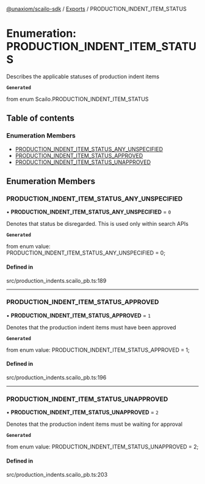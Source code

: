 [@unaxiom/scailo-sdk](../README.md) / [Exports](../modules.md) / PRODUCTION\_INDENT\_ITEM\_STATUS

# Enumeration: PRODUCTION\_INDENT\_ITEM\_STATUS

Describes the applicable statuses of production indent items

**`Generated`**

from enum Scailo.PRODUCTION_INDENT_ITEM_STATUS

## Table of contents

### Enumeration Members

- [PRODUCTION\_INDENT\_ITEM\_STATUS\_ANY\_UNSPECIFIED](PRODUCTION_INDENT_ITEM_STATUS.md#production_indent_item_status_any_unspecified)
- [PRODUCTION\_INDENT\_ITEM\_STATUS\_APPROVED](PRODUCTION_INDENT_ITEM_STATUS.md#production_indent_item_status_approved)
- [PRODUCTION\_INDENT\_ITEM\_STATUS\_UNAPPROVED](PRODUCTION_INDENT_ITEM_STATUS.md#production_indent_item_status_unapproved)

## Enumeration Members

### PRODUCTION\_INDENT\_ITEM\_STATUS\_ANY\_UNSPECIFIED

• **PRODUCTION\_INDENT\_ITEM\_STATUS\_ANY\_UNSPECIFIED** = ``0``

Denotes that status be disregarded. This is used only within search APIs

**`Generated`**

from enum value: PRODUCTION_INDENT_ITEM_STATUS_ANY_UNSPECIFIED = 0;

#### Defined in

src/production_indents.scailo_pb.ts:189

___

### PRODUCTION\_INDENT\_ITEM\_STATUS\_APPROVED

• **PRODUCTION\_INDENT\_ITEM\_STATUS\_APPROVED** = ``1``

Denotes that the production indent items must have been approved

**`Generated`**

from enum value: PRODUCTION_INDENT_ITEM_STATUS_APPROVED = 1;

#### Defined in

src/production_indents.scailo_pb.ts:196

___

### PRODUCTION\_INDENT\_ITEM\_STATUS\_UNAPPROVED

• **PRODUCTION\_INDENT\_ITEM\_STATUS\_UNAPPROVED** = ``2``

Denotes that the production indent items must be waiting for approval

**`Generated`**

from enum value: PRODUCTION_INDENT_ITEM_STATUS_UNAPPROVED = 2;

#### Defined in

src/production_indents.scailo_pb.ts:203
